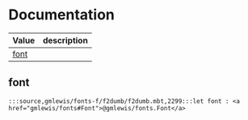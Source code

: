 # Documentation
|Value|description|
|---|---|
|[font](#font)||

## font

```moonbit
:::source,gmlewis/fonts-f/f2dumb/f2dumb.mbt,2299:::let font : <a href="gmlewis/fonts#Font">@gmlewis/fonts.Font</a>
```

